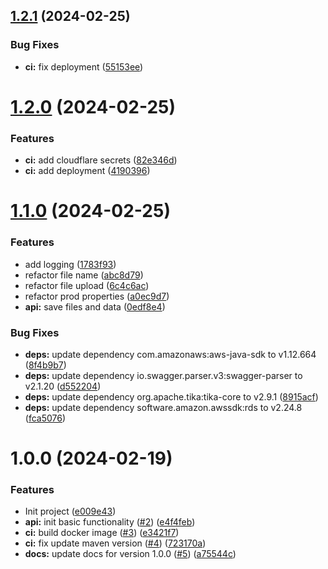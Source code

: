 ## [1.2.1](https://github.com/nicholasM95/six-letter-words-api/compare/v1.2.0...v1.2.1) (2024-02-25)


### Bug Fixes

* **ci:** fix deployment ([55153ee](https://github.com/nicholasM95/six-letter-words-api/commit/55153ee80243394d5b28f088ba35e424f10526ae))

# [1.2.0](https://github.com/nicholasM95/six-letter-words-api/compare/v1.1.0...v1.2.0) (2024-02-25)


### Features

* **ci:** add cloudflare secrets ([82e346d](https://github.com/nicholasM95/six-letter-words-api/commit/82e346dc346c820cd658af4636480826c280781d))
* **ci:** add deployment ([4190396](https://github.com/nicholasM95/six-letter-words-api/commit/41903965aac91f9b22ae7634656041e74d6124f3))

# [1.1.0](https://github.com/nicholasM95/six-letter-words-api/compare/v1.0.0...v1.1.0) (2024-02-25)


### Features

* add logging ([1783f93](https://github.com/nicholasM95/six-letter-words-api/commit/1783f936e849fa6678f4ea36acc97d06bc8822e1))
* refactor file name ([abc8d79](https://github.com/nicholasM95/six-letter-words-api/commit/abc8d794424c2662cfba664f5f3b70842e3a2c09))
* refactor file upload ([6c4c6ac](https://github.com/nicholasM95/six-letter-words-api/commit/6c4c6ac7702a18e8a299becf04d6b08b4ce13581))
* refactor prod properties ([a0ec9d7](https://github.com/nicholasM95/six-letter-words-api/commit/a0ec9d7d47211da8e3aba7ad10da8fc0dcb744de))
* **api:** save files and data ([0edf8e4](https://github.com/nicholasM95/six-letter-words-api/commit/0edf8e4c74458935fb0f7f63f01fb0d5728c8578))


### Bug Fixes

* **deps:** update dependency com.amazonaws:aws-java-sdk to v1.12.664 ([8f4b9b7](https://github.com/nicholasM95/six-letter-words-api/commit/8f4b9b730ce192b611380e13b653c9afe10f0050))
* **deps:** update dependency io.swagger.parser.v3:swagger-parser to v2.1.20 ([d552204](https://github.com/nicholasM95/six-letter-words-api/commit/d55220417fc8862f925a6f8194c23b1a1492d892))
* **deps:** update dependency org.apache.tika:tika-core to v2.9.1 ([8915acf](https://github.com/nicholasM95/six-letter-words-api/commit/8915acff5a3c2b51df1a894f5e088675f5395281))
* **deps:** update dependency software.amazon.awssdk:rds to v2.24.8 ([fca5076](https://github.com/nicholasM95/six-letter-words-api/commit/fca507639b0ccf998d1bb4f191a7a90f08d8e32e))

# 1.0.0 (2024-02-19)


### Features

* Init project ([e009e43](https://github.com/nicholasM95/six-letter-words-api/commit/e009e43b9c68812c5d76908b85e9b20ba03ea3c6))
* **api:** init basic functionality ([#2](https://github.com/nicholasM95/six-letter-words-api/issues/2)) ([e4f4feb](https://github.com/nicholasM95/six-letter-words-api/commit/e4f4febeb1495834ff2164397f6a0e5e2a3a2c22))
* **ci:** build docker image ([#3](https://github.com/nicholasM95/six-letter-words-api/issues/3)) ([e3421f7](https://github.com/nicholasM95/six-letter-words-api/commit/e3421f790ad246fcecac41ab85a16cab7853157a))
* **ci:** fix update maven version ([#4](https://github.com/nicholasM95/six-letter-words-api/issues/4)) ([723170a](https://github.com/nicholasM95/six-letter-words-api/commit/723170aa43f9a65963045234677a78d05cf3d25a))
* **docs:** update docs for version 1.0.0 ([#5](https://github.com/nicholasM95/six-letter-words-api/issues/5)) ([a75544c](https://github.com/nicholasM95/six-letter-words-api/commit/a75544ceea8b7d1696287cc6c52d5cf82fa398a3))
